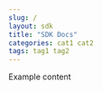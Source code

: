 ```yaml
---
slug: /
layout: sdk
title: "SDK Docs"
categories: cat1 cat2
tags: tag1 tag2
---
```


Example content
